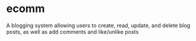 # ecomm

A blogging system allowing users to create, read, update, and delete blog posts, as well as add comments and like/unlike posts
